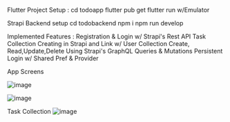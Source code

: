 Flutter Project Setup : 
  cd todoapp
  flutter pub get
  flutter run w/Emulator

Strapi Backend setup
  cd todobackend
  npm i
  npm run develop

Implemented Features : 
  Registration & Login w/ Strapi's Rest API
  Task Collection Creating in Strapi and Link w/ User Collection
  Create, Read,Update,Delete Using Strapi's GraphQL Queries & Mutations
  Persistent Login w/ Shared Pref & Provider

App Screens

![image](https://github.com/user-attachments/assets/21d2551d-dddf-4b35-9c37-c57a1530068e)


![image](https://github.com/user-attachments/assets/a7445701-7af6-435b-b770-35fea5c7b949)



Task Collection 
![image](https://github.com/user-attachments/assets/a9cf68ed-38a7-4fef-9dc9-5a08b04018e1)

